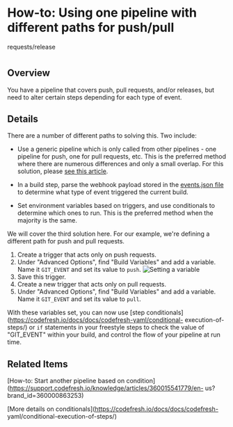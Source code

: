 # How-to: Using one pipeline with different paths for push/pull
requests/release

#

## Overview

You have a pipeline that covers push, pull requests, and/or releases, but need
to alter certain steps depending for each type of event.

## Details

There are a number of different paths to solving this. Two include:

  * Use a generic pipeline which is only called from other pipelines - one pipeline for push, one for pull requests, etc. This is the preferred method where there are numerous differences and only a small overlap. For this solution, please [see this article](https://support.codefresh.io/knowledge/articles/360015541779/en-us?brand_id=360000863253).

  * In a build step, parse the webhook payload stored in the [events.json file](https://codefresh.io/docs/docs/configure-ci-cd-pipeline/triggers/git-triggers/#accessing-directly-the-webhook-content-of-the-trigger) to determine what type of event triggered the current build.
  * Set environment variables based on triggers, and use conditionals to determine which ones to run. This is the preferred method when the majority is the same.

We will cover the third solution here. For our example, we're defining a
different path for push and pull requests.

  1. Create a trigger that acts only on push requests.
  2. Under "Advanced Options", find "Build Variables" and add a variable. Name it `GIT_EVENT` and set its value to `push`. ![Setting a variable](https://support.codefresh.io/hc/article_attachments/360016048520/set-variable.png)
  3. Save this trigger.
  4. Create a new trigger that acts only on pull requests.
  5. Under "Advanced Options", find "Build Variables" and add a variable. Name it `GIT_EVENT` and set its value to `pull`.

With these variables set, you can now use [step
conditionals](https://codefresh.io/docs/docs/codefresh-yaml/conditional-
execution-of-steps/) or `if` statements in your freestyle steps to check the
value of "GIT_EVENT" within your build, and control the flow of your pipeline
at run time.

## Related Items

[How-to: Start another pipeline based on
condition](https://support.codefresh.io/knowledge/articles/360015541779/en-
us?brand_id=360000863253)

[More details on conditionals](https://codefresh.io/docs/docs/codefresh-
yaml/conditional-execution-of-steps/)

